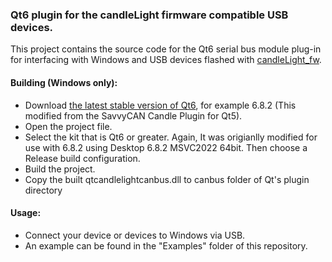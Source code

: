 ### Qt6 plugin for the candleLight firmware compatible USB devices.

This project contains the source code for the Qt6 serial bus module plug-in for interfacing with Windows and USB devices flashed with [candleLight_fw](https://github.com/candle-usb/candleLight_fw).<br>

#### Building (Windows only):
* Download [the latest stable version of Qt6](https://www.qt.io/download/), for example 6.8.2 (This modified from the SavvyCAN Candle Plugin for Qt5).
* Open the project file.
* Select the kit that is Qt6 or greater. Again, It was origianlly modified for use with 6.8.2 using Desktop 6.8.2 MSVC2022 64bit. Then choose a Release build configuration.
* Build the project.
* Copy the built qtcandlelightcanbus.dll to canbus folder of Qt's plugin directory

#### Usage:
* Connect your device or devices to Windows via USB.
* An example can be found in the "Examples" folder of this repository.
